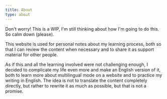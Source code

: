 ```yaml
---
title: About
type: about
---
```


<p>Don't worry!
This is a WIP, I'm still thinking about how I'm going to do this.
So calm down (please).</p>

<p>This website is used for personal notes about my learning process, 
    both so that I can review the content when necessary and to share it as support material for other people.</p>

<p>As if this and all the learning involved were not challenging enough, 
    I decided to complicate my life even more and make an English version of it, 
    both to learn more about multilingual mode on a website and to practice my writing in English. 
    The idea is not to translate the content completely directly, but rather to rewrite it as much as possible, 
    but that is not a promise.</p>

